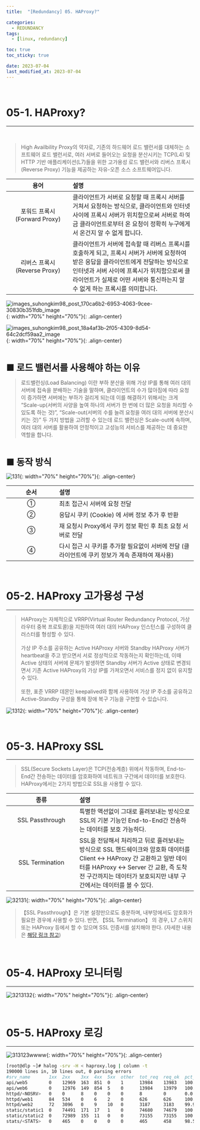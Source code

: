 ```yaml
---
title:  "[Redundancy] 05. HAProxy?"

categories:
  - REDUNDANCY
tags:
  - [linux, redundancy]

toc: true
toc_sticky: true

date: 2023-07-04
last_modified_at: 2023-07-04
---
```

<br>

# 05-1. HAProxy?
---

<style>
table {
    font-size: 12pt;
}
table th:first-of-type {
    width: 5%;
}
table th:nth-of-type(2) {
    width: 15%;
}
table th:nth-of-type(3) {
    width: 50%;
}
table th:nth-of-type(4) {
    width: 30%;
}
big {
    font-size: 18pt;
}
small { 
    font-size: 18px 
}
</style>

<br>

> High Availbility Proxy의 약자로, 기존의 하드웨어 로드 밸런서를 대체하는 소프트웨어 로드 밸런서로, 여러 서버로 들어오는 요청을 분산시키는 TCP(L4) 및 HTTP 기반 애플리케이션(L7)들을 위한 고가용성 로드 밸런서와 리버스 프록시(Reverse Proxy) 기능을 제공하는 자유-오픈 소스 소프트웨어입니다.

| 용어 | 설명 |
| :---: | :--- |
| 포워드 프록시(Forward Proxy) | 클라이언트가 서버로 요청할 때 프록시 서버를 거쳐서 요청하는 방식으로, 클라이언트와 인터넷 사이에 프록시 서버가 위치함으로써 서버로 하여금 클라이언트로부터 온 요청이 정확히 누구에게서 온건지 알 수 없게 합니다. |
| 리버스 프록시(Reverse Proxy) | 클라이언트가 서버에 접속할 때 리버스 프록시를 호출하게 되고, 프록시 서버가 서버에 요청하여 받은 응답을 클라이언트에게 전달하는 방식으로 인터넷과 서버 사이에 프록시가 위치함으로써 클라이언트가 실제로 어떤 서버와 통신하는지 알 수 없게 하는 프록시를 의미합니다. |

![images_suhongkim98_post_170ca6b2-6953-4063-9cee-30830b351fdb_image](https://github.com/revenge1005/System-Redundancy/assets/42735894/735fbefa-d0a4-4a75-b366-0918228ee806){: width="70%" height="70%"}{: .align-center}

![images_suhongkim98_post_18a4af3b-2f05-4309-8d54-64c2dcf59aa2_image](https://github.com/revenge1005/System-Redundancy/assets/42735894/87adc71b-a02c-4e7f-bc9f-140db647ab50){: width="70%" height="70%"}{: .align-center}

<br>

<big> **■ 로드 밸런서를 사용해야 하는 이유** </big> <br>

> 로드밸런싱(Load Balancing) 이란 부하 분산을 위해 가상 IP를 통해 여러 대의 서버에 접속을 분배하는 기술을 말하며, 클라이언트의 수가 많아짐에 따라 요청이 증가하면 서버에는 부하가 걸리게 되는데 이를 해결하기 위해서는 크게 “Scale-up(서버의 사양을 높여 하나의 서버가 한 번에 더 많은 요청을 처리할 수 있도록 하는 것)”, “Scale-out(서버의 수를 늘려 요청을 여러 대의 서버에 분산시키는 것)” 두 가지 방법을 고려할 수 있는데 로드 밸런싱은 Scale-out에 속하며, 여러 대의 서버를 활용하여 안정적이고 고성능의 서비스를 제공하는 데 중요한 역할을 합니다.

<br>

<big> **■ 동작 방식** </big> <br>

![131](https://github.com/revenge1005/System-Redundancy/assets/42735894/fd375c40-79c0-4a16-b6a5-1c0a0fdd2bdf){: width="70%" height="70%"}{: .align-center}

| 순서 | 설명 |
| :---: | :--- |
| ① | 최초 접근시 서버에 요청 전달 |
| ② | 응답시 쿠키 (Cookie) 에 서버 정보 추가 후 반환 |
| ③ | 재 요청시 Proxy에서 쿠키 정보 확인 후 최초 요청 서버로 전달 |
| ④ | 다시 접근 시 쿠키를 추가할 필요없이 서버에 전달 (클라이언트에 쿠키 정보가 계속 존재하여 재사용) |

<br>

# 05-2. HAProxy 고가용성 구성
---

> HAProxy는 자체적으로 VRRP(Virtual Router Redundancy Protocol, 가상 라우터 중복 프로토콜)을 지원하여 여러 대의 HAProxy 인스턴스를 구성하여 클러스터를 형성할 수 있다. <br><br> 가상 IP 주소를 공유하는 Active HAProxy 서버와 Standby HAProxy 서버가 heartbeat을 주고 받으면서 서로 정상적으로 작동하는지 확인하는데, 이때 Active 상태의 서버에 문제가 발생하면 Standby 서버가 Active 상태로 변경되면서 기존 Active HAProxy의 가상 IP를 가져오면서 서비스를 정지 없이 유지할 수 있다. <br><br> 또한, 표준 VRRP 데몬인 keepalived와 함께 사용하여 가상 IP 주소를 공유하고 Active-Standby 구성을 통해 장애 복구 기능을 구현할 수 있습니다.

![1312](https://github.com/revenge1005/System-Redundancy/assets/42735894/69c2bfa9-f38f-4a62-88d2-bf8fe13fdaad){: width="70%" height="70%"}{: .align-center}

<br>

# 05-3. HAProxy SSL 
---

> SSL(Secure Sockets Layer)은 TCP(전송계층) 위에서 작동하며, End-to-End간 전송하는 데이터를 암호화하여 네트워크 구간에서 데이터를 보호한다. HAProxy에서는 2가지 방법으로 SSL을 사용할 수 있다.

| 종류 | 설명 |
| :---: | :--- |
| SSL Passthrough | 특별한 액션없이 그대로 흘려보내는 방식으로 SSL의 기본 기능인 End-to-End간 전송하는 데이터를 보호 가능하다. |
| SSL Termination | SSL을 전담해서 처리하고 뒤로 흘려보내는 방식으로 SSL 핸드쉐이크와 암호화 데이터를 Client <-> HAProxy 간 교환하고 일반 데이터를 HAProxy <-> Server 간 교환, 즉 도착 전 구간까지는 데이터가 보호되지만 내부 구간에서는 데이터를 볼 수 있다. |

![32131](https://github.com/revenge1005/System-Redundancy/assets/42735894/821ee751-2f02-4b7c-8879-6996ae30eeab){: width="70%" height="70%"}{: .align-center}

> 【SSL Passthrough】은 기본 설정만으로도 충분하며, 내부망에서도 암호화가 필요한 경우에 사용할 수 있다. 반면, 【SSL Termination】 의 경우, L7 스위치 또는 HAProxy 등에서 할 수 있으며 SSL 인증서를 설치해야 한다. (자세한 내용은 [해당 링크 참고](https://www.haproxy.com/blog/haproxy-ssl-termination))

<br>

# 05-4. HAProxy 모니터링 
---

![3213132](https://github.com/revenge1005/System-Redundancy/assets/42735894/f9db3316-668b-4c9f-b7ef-a1e056448428){: width="70%" height="70%"}{: .align-center}

<br>

# 05-5. HAProxy 로깅
---

![313123wwww](https://github.com/revenge1005/System-Redundancy/assets/42735894/f5f3a075-8f1c-4e27-88aa-096cf90fa5dd){: width="70%" height="70%"}{: .align-center}

```bash
[root@dlp ~]# halog -srv -H < haproxy.log | column -t
190000 lines in, 10 lines out, 0 parsing errors
#srv_name       1xx  2xx    3xx  4xx  5xx  other  tot_req  req_ok  pct_ok  avg_ct  avg_rt
api/web5        0    12969  163  851  0    1      13984    13983   100.0   0       60
api/web6        0    12976  149  854  5    0      13984    13979   100.0   1       150
httpd/<NOSRV>   0    0      8    0    0    0      8        0       0.0     0       0
httpd/web1      84   534    0    6    2    0      626      626     100.0   0       342
httpd/web2      72   3096   0    9    10   0      3187     3183    99.9    1       1509
static/static1  0    74491  171  17   1    0      74680    74679   100.0   0       2
static/static2  0    72989  155  11   0    0      73155    73155   100.0   1       4
stats/<STATS>   0    465    0    0    0    0      465      458     98.5    0       0
```